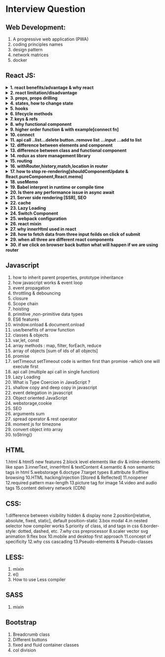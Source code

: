 # Interview Question
##	Web Development:
1.	A progressive web application (PWA)
2.	coding principles names
3.	design pattern 
4.	network matrices 
5. docker

## React JS:

<details><summary><b>1. react benefits/advantage & why react</b></summary>
React offers several benefits:

`Virtual DOM`: React uses a virtual DOM, which reduces the need to directly
manipulate the actual DOM, resulting in better performance.
`Reusable Components`: Components are modular and can be reused, making code
more maintainable.
`Declarative Syntax`: React code is more readable and easier to understand due to its
declarative nature.
`One-way Data Binding`: React follows a unidirectional data flow, making it predictable
and easier to understand.
`React Native`: Ability to build mobile applications using the same React concepts.

```js
// Simple React Component 
class MyComponent extends React.Component {
render() { 
    return <div>Hello, {this.props.name}</div>; 
} }
```
</details>

<details><summary><b>2. react limitation/disadvantage</b></summary>
there is some limit
</details>

<details><summary><b>3. props, props drilling</b></summary>
Answer
</details>
<details><summary><b>4. states, how to change state</b></summary>
Answer
</details>
<details><summary><b>5. hooks</b></summary>
Answer
</details>
<details><summary><b>6. lifecycle methods</b></summary>
Answer
</details>
<details><summary><b>7. keys & refs</b></summary>
Answer
</details>
<details><summary><b>8. why functional component</b></summary>
Answer
</details>
<details><summary><b>9. higher order function & with example[connect fn]</b></summary>
Answer
</details>
<details><summary><b>10. connect</b></summary>
Answer
</details>
<details><summary><b>11. api call ..list...delete button..remove list ...input ...add to list</b></summary>
Answer
</details>
<details><summary><b>12. difference between elements and component</b></summary>
Answer
</details>
<details><summary><b>13. difference between class and functional component</b></summary>
Answer
</details>
<details><summary><b>14. redux as store management library</b></summary>
Answer
</details>
<details><summary><b>15. routing</b></summary>
Answer
</details>
<details><summary><b>16. withRouter,history,match,location in router</b></summary>
Answer
</details>
<details><summary><b>17. how to stop re-rendering[shouldComponentUpdate & React.pureComponent,React.memo]</b></summary>
Answer
</details>
<details><summary><b>18. useMemo</b></summary>
Answer
</details>
<details><summary><b>19. Babel interpret in runtime or compile time</b></summary>
Answer
</details>
<details><summary><b>20. Is there any performance issue in async await</b></summary>
Answer
</details>
<details><summary><b>21. Server side rendering [SSR], SEO </b></summary>
Answer
</details>
<details><summary><b>22. cache</b></summary>
Answer
</details>
<details><summary><b>23. Lazy Loading</b></summary>
Answer
</details>
<details><summary><b>24. Switch Component</b></summary>
Answer
</details>
<details><summary><b>25. webpack configuration</b></summary>
Answer
</details>
<details><summary><b>26. react mixin</b></summary>
Answer
</details>
<details><summary><b>27. why innerHtml  used in react </b></summary>
Answer
</details>
<details><summary><b>28. how to fetch data from three input feilds on click of submit</b></summary>
Answer
</details>
<details><summary><b>29. when all three are different react components</b></summary>
Answer
</details>
<details><summary><b>30. if we click on browser back button what will happen if we are using router</b></summary>
Answer
</details>
		
## Javascript
1. how to inherit parent properties, prototype inheritance
2. how javascript works & event loop
3. event propagation
4. throttling & debouncing
5. closure
6. Scope chain
7. hoisting
8. primitive ,non-primitive data types
9. ES6 features
10. window.onload & document.onload
11. use/benefits of arrow function
12. classes & objects
13. var,let, const
14. array methods : map, filter, forEach, reduce
15. array of objects [sum of ids of all objects]
16. promise
17. setTimeout setTimeout code is written first than promise -which one will execute first
19. api call (multiple api call in single function)
20. Lazy Loading
21. What is Type Coercion in JavaScript ?
22. shallow copy and deep copy in javascript
23. event delegation in javascript
24. Object oriented JavaScript
25. webstorage,cookie
26. SEO
27. arguments sum
28. spread operator & rest operator
29. moment js for timezone
30. convert object into array
31. toString()

## HTML
1.html & html5 new features
2.block level elements like div & inline-elements like span
3.innerText, innerHtml & textContent
4.semantic & non semantic tags in html
5.webstorage
6.doctype 
7.target types 
8.attribute
9.offline browsing
10.HTML hacking/injection [Stored & Reflected]
11.noopener
12.required pattern max-length
13.picture tag for image
14.video and audio tags
15.content delivery network (CDN)


## CSS:
1.difference between visibility hidden & display none
2.position[relative, absolute, fixed, static], default position-static
3.box modal
4.in nested selector how compiler works
5.priority of class, id and tags in css
6.border-style: dotted, dashed, etc.
7.why css preprocessor
8.scaler vector svg animation
9.flex box
10.mobile and desktop first approach
11.concept of specificity
12.why css cascading
13.Pseudo-elements & Pseudo-classes


## LESS:
1. mixin
2. e()
3. How to use Less compiler


## SASS
1. mixin


## Bootstrap
1. Breadcrumb class
2. Different buttons
3. fixed and fluid container classes
4. col division
